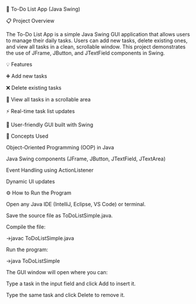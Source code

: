 📝 To-Do List App (Java Swing)

📋 Project Overview

The To-Do List App is a simple Java Swing GUI application that allows users to manage their daily tasks.
Users can add new tasks, delete existing ones, and view all tasks in a clean, scrollable window.
This project demonstrates the use of JFrame, JButton, and JTextField components in Swing.

💡 Features

➕ Add new tasks

❌ Delete existing tasks

📜 View all tasks in a scrollable area

⚡ Real-time task list updates

🧩 User-friendly GUI built with Swing

🧱 Concepts Used

Object-Oriented Programming (OOP) in Java

Java Swing components (JFrame, JButton, JTextField, JTextArea)

Event Handling using ActionListener

Dynamic UI updates

⚙️ How to Run the Program

Open any Java IDE (IntelliJ, Eclipse, VS Code) or terminal.

Save the source file as ToDoListSimple.java.

Compile the file:

->javac ToDoListSimple.java

Run the program:

->java ToDoListSimple

The GUI window will open where you can:

Type a task in the input field and click Add to insert it.

Type the same task and click Delete to remove it.
